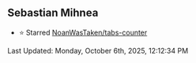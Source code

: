 <h2>Sebastian Mihnea</h2>

<!--RECENT_ACTIVITY:start-->
- ⭐ Starred [NoanWasTaken/tabs-counter](https://github.com/NoanWasTaken/tabs-counter)<br>
<!--RECENT_ACTIVITY:end-->
<!--RECENT_ACTIVITY:last_update-->
Last Updated: Monday, October 6th, 2025, 12:12:34 PM
<!--RECENT_ACTIVITY:last_update_end-->

<!---LOL-STATS-START-HERE--->
<!---LOL-STATS-END-HERE--->
